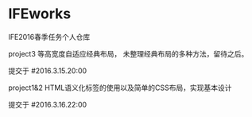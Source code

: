 # IFEworks
IFE2016春季任务个人仓库


 project3 等高宽度自适应经典布局， 未整理经典布局的多种方法，留待之后。 

提交于 #2016.3.15.20:00


project1&2 HTML语义化标签的使用以及简单的CSS布局，实现基本设计

提交于 #2016.3.16.22:00